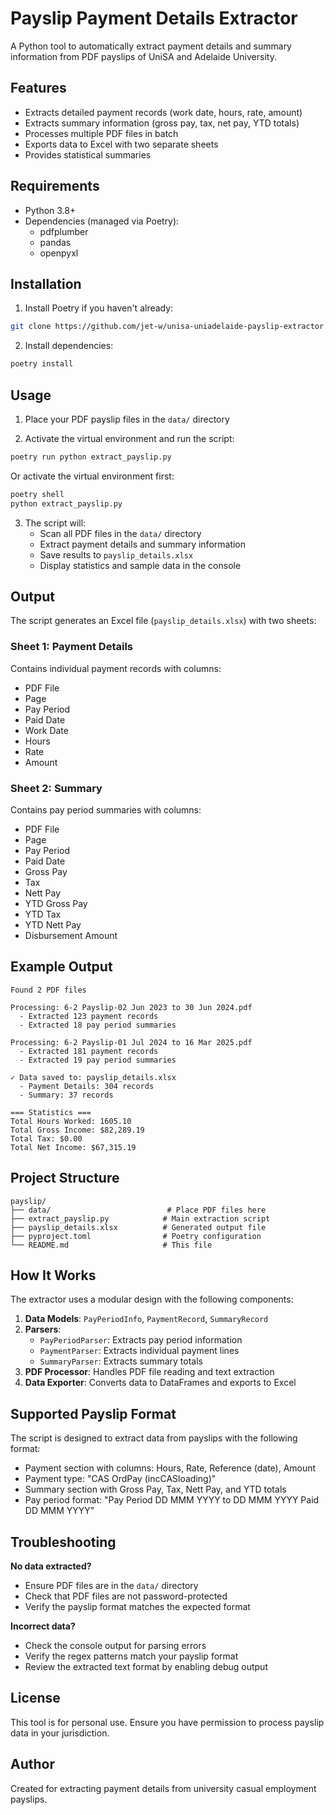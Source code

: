 # Payslip Payment Details Extractor

A Python tool to automatically extract payment details and summary information from PDF payslips of UniSA and Adelaide University.

## Features

- Extracts detailed payment records (work date, hours, rate, amount)
- Extracts summary information (gross pay, tax, net pay, YTD totals)
- Processes multiple PDF files in batch
- Exports data to Excel with two separate sheets
- Provides statistical summaries

## Requirements

- Python 3.8+
- Dependencies (managed via Poetry):
  - pdfplumber
  - pandas
  - openpyxl

## Installation

1. Install Poetry if you haven't already:
```bash
git clone https://github.com/jet-w/unisa-uniadelaide-payslip-extractor.git
```

2. Install dependencies:
```bash
poetry install
```

## Usage

1. Place your PDF payslip files in the `data/` directory

2. Activate the virtual environment and run the script:
```bash
poetry run python extract_payslip.py
```

Or activate the virtual environment first:
```bash
poetry shell
python extract_payslip.py
```

3. The script will:
   - Scan all PDF files in the `data/` directory
   - Extract payment details and summary information
   - Save results to `payslip_details.xlsx`
   - Display statistics and sample data in the console

## Output

The script generates an Excel file (`payslip_details.xlsx`) with two sheets:

### Sheet 1: Payment Details
Contains individual payment records with columns:
- PDF File
- Page
- Pay Period
- Paid Date
- Work Date
- Hours
- Rate
- Amount

### Sheet 2: Summary
Contains pay period summaries with columns:
- PDF File
- Page
- Pay Period
- Paid Date
- Gross Pay
- Tax
- Nett Pay
- YTD Gross Pay
- YTD Tax
- YTD Nett Pay
- Disbursement Amount

## Example Output

```
Found 2 PDF files

Processing: 6-2 Payslip-02 Jun 2023 to 30 Jun 2024.pdf
  - Extracted 123 payment records
  - Extracted 18 pay period summaries

Processing: 6-2 Payslip-01 Jul 2024 to 16 Mar 2025.pdf
  - Extracted 181 payment records
  - Extracted 19 pay period summaries

✓ Data saved to: payslip_details.xlsx
  - Payment Details: 304 records
  - Summary: 37 records

=== Statistics ===
Total Hours Worked: 1605.10
Total Gross Income: $82,289.19
Total Tax: $0.00
Total Net Income: $67,315.19
```

## Project Structure

```
payslip/
├── data/                          # Place PDF files here
├── extract_payslip.py            # Main extraction script
├── payslip_details.xlsx          # Generated output file
├── pyproject.toml                # Poetry configuration
└── README.md                     # This file
```

## How It Works

The extractor uses a modular design with the following components:

1. **Data Models**: `PayPeriodInfo`, `PaymentRecord`, `SummaryRecord`
2. **Parsers**:
   - `PayPeriodParser`: Extracts pay period information
   - `PaymentParser`: Extracts individual payment lines
   - `SummaryParser`: Extracts summary totals
3. **PDF Processor**: Handles PDF file reading and text extraction
4. **Data Exporter**: Converts data to DataFrames and exports to Excel

## Supported Payslip Format

The script is designed to extract data from payslips with the following format:
- Payment section with columns: Hours, Rate, Reference (date), Amount
- Payment type: "CAS OrdPay (incCASloading)"
- Summary section with Gross Pay, Tax, Nett Pay, and YTD totals
- Pay period format: "Pay Period DD MMM YYYY to DD MMM YYYY Paid DD MMM YYYY"

## Troubleshooting

**No data extracted?**
- Ensure PDF files are in the `data/` directory
- Check that PDF files are not password-protected
- Verify the payslip format matches the expected format

**Incorrect data?**
- Check the console output for parsing errors
- Verify the regex patterns match your payslip format
- Review the extracted text format by enabling debug output

## License

This tool is for personal use. Ensure you have permission to process payslip data in your jurisdiction.

## Author

Created for extracting payment details from university casual employment payslips.

